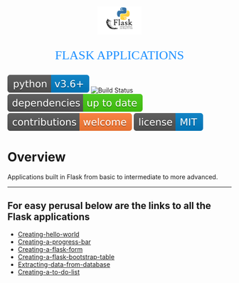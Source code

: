 <p align="center"><img width=20% src="images/flask-logo.png"></p>

<!-- <body style="background-color:powderblue;"> -->

<p align="center" style="color:DodgerBlue; font-family:cambria; font-size:200%;">FLASK APPLICATIONS</p>

<!-- </body> -->


![Python](images/python-3.6.svg) ![Build Status](images/build-passing.svg) ![Dependecies](images/dependencies.svg) ![Contributions Welcome](images/contributions-welcome.svg) ![MIT license](images/mit-license.svg)



# Overview

Applications built in Flask from basic to intermediate to more advanced. 
***


## For easy perusal below are the links to all the Flask applications
* [Creating-hello-world](flask-hello-world)
* [Creating-a-progress-bar](flask-progress-bar)
* [Creating-a-flask-form](flask-form)
* [Creating-a-flask-bootstrap-table](flask-bootstrap-table)
* [Extracting-data-from-database](flask-extract-sqlite-db-data)
* [Creating-a-to-do-list](flask-to-do-app)
